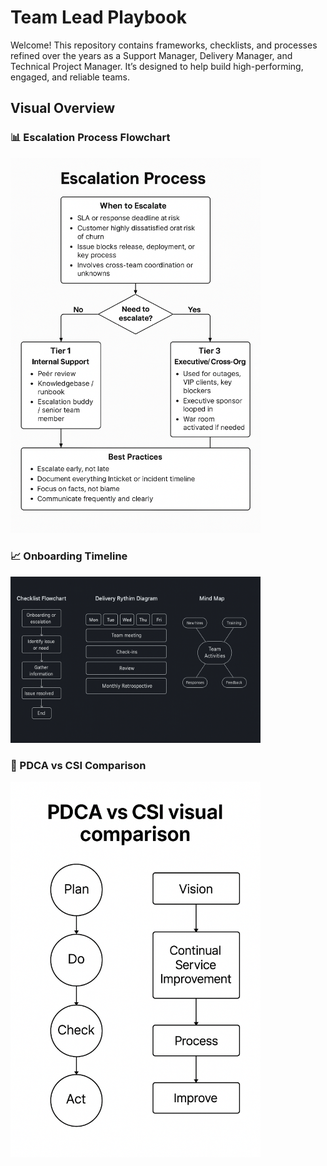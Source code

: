 # Team Lead Playbook

Welcome! This repository contains frameworks, checklists, and processes refined over the years as a Support Manager, Delivery Manager, and Technical Project Manager. It’s designed to help build high-performing, engaged, and reliable teams.

## Visual Overview

### 📊 Escalation Process Flowchart
<img src="assets/escalation-flowchart.png" width="400"/>

### 📈 Onboarding Timeline
<img src="assets/onboarding-timeline.png" width="400"/>

### 🔄 PDCA vs CSI Comparison
<img src="assets/pdca-csi-visual.png" width="400"/>